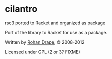 cilantro
========


rsc3 ported to Racket and organized as package

Port of the library to Racket for use as a package.

Written by [Rohan Drape](http://rd.slavepianos.org/), © 2008-2012


Licensed under GPL (2 or 3? FIXME)


